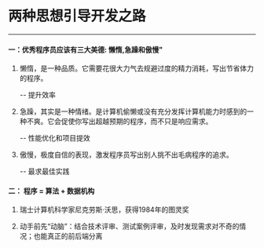 # 两种思想引导开发之路

---

#### 一：优秀程序员应该有三大美德: 懒惰,急躁和傲慢"

1. 懒惰，是一种品质。它需要花很大力气去规避过度的精力消耗，写出节省体力的程序。 
   
   -- 提升效率


2. 急躁，其实是一种情绪。是计算机偷懒或没有充分发挥计算机能力时感到的一种不爽。它会促使你写出超越预期的程序，而不只是响应需求。
   
   -- 性能优化和项目提效


3. 傲慢，极度自信的表现，激发程序员写出别人挑不出毛病程序的追求。 

   -- 最求最佳实践


#### 二： 程序 = 算法 + 数据机构  

1. 瑞士计算机科学家尼克劳斯·沃思，获得1984年的图灵奖


2. 动手前先“动脑”：结合技术评审、测试案例评审，及时发现需求对不奇的情况；也能真正的前后端分离
